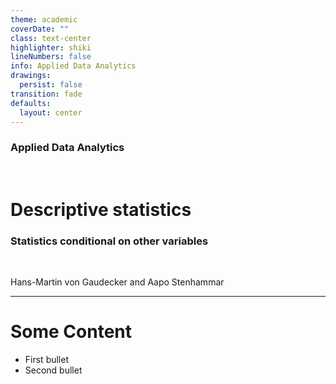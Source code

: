 ```yaml
---
theme: academic
coverDate: ""
class: text-center
highlighter: shiki
lineNumbers: false
info: Applied Data Analytics
drawings:
  persist: false
transition: fade
defaults:
  layout: center
---
```


### Applied Data Analytics

<br/>

# Descriptive statistics

### Statistics conditional on other variables

<br/>


Hans-Martin von Gaudecker and Aapo Stenhammar

---

# Some Content

- First bullet
- Second bullet
